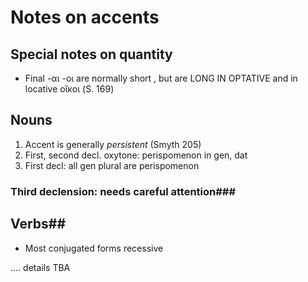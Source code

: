 # Notes on accents


## Special notes on quantity

- Final -αι -οι are normally short , but are LONG IN OPTATIVE and in locative οἴκοι (S. 169)



## Nouns


1. Accent is generally *persistent* (Smyth 205)
2. First, second decl. oxytone:  perispomenon in gen, dat
3. First decl:  all gen plural are perispomenon


### Third declension: needs careful attention###


## Verbs##

- Most conjugated forms recessive

.... details TBA
